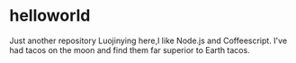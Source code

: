# helloworld
Just another repository
Luojinying here,I like Node.js and Coffeescript.
I've had tacos on the moon and find them far superior to Earth tacos.
